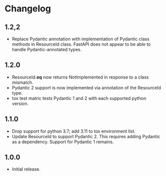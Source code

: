 # Changelog


## 1.2,2
* Replace Pydantic annotation with implementation of Pydantic class methods in ResourceId class.
FastAPI does not appear to be able to handle Pydantic-annotated types.

## 1.2.0
* ResourceId.__eq__ now returns NotImplemented in response to a class mismatch.
* Pydantic 2 support is now implemented via annotation of the ResourceId type.
* tox test matric tests Pydantic 1 and 2 with each supported python version.

## 1.1.0
* Drop support for python 3.7; add 3.11 to tox environment list.
* Update ResourceId to support Pydantic 2.  This requires adding Pydantic
    as a dependency.  Support for Pydantic 1 remains.

## 1.0.0

* Initial release.
